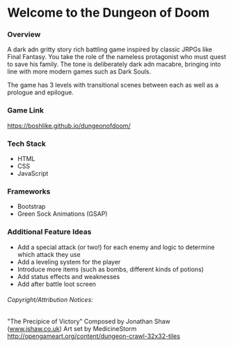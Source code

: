 # Welcome to the Dungeon of Doom
### Overview
A dark adn gritty story rich battling game inspired by classic JRPGs like Final Fantasy. You take the role of the nameless protagonist who must quest to save his family. The tone is deliberately dark adn macabre, bringing into line with more modern games such as Dark Souls.


The game has 3 levels with transitional scenes between each as well as a prologue and epilogue.

### Game Link
https://boshlike.github.io/dungeonofdoom/

### Tech Stack
- HTML
- CSS
- JavaScript

### Frameworks
- Bootstrap
- Green Sock Animations (GSAP)

### Additional Feature Ideas
- Add a special attack (or two!) for each enemy and logic to determine which attack they use
- Add a leveling system for the player
- Introduce more items (such as bombs, different kinds of potions)
- Add status effects and weaknesses
- Add after battle loot screen

###### Copyright/Attribution Notices: 
"The Precipice of Victory" Composed by Jonathan Shaw (www.jshaw.co.uk)
Art set by MedicineStorm http://opengameart.org/content/dungeon-crawl-32x32-tiles